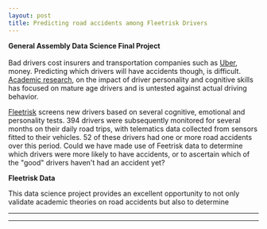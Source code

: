```yaml
---
layout: post
title: Predicting road accidents among Fleetrisk Drivers
---
```


**General Assembly Data Science Final Project**  <br />  <br />  Bad drivers cost insurers and transportation companies such as [Uber](http://www.uber.com), money. Predicting which drivers will have accidents though, is difficult. [Academic research](https://eprints.qut.edu.au/47282/2/47282.pdf), on the impact of driver personality and cognitive skills has focused on mature age drivers and is untested against actual driving behavior. 

[Fleetrisk](www.fleetrisk.com) screens new drivers based on several cognitive, emotional and personality tests. 394 drivers were subsequently monitored for several months on their daily road trips, with telematics data collected from sensors fitted to their vehicles. 52 of these drivers had one or more road accidents over this period. Could we have made use of Feetrisk data to determine which drivers were more likely to have accidents, or to ascertain which of the "good" drivers haven't had an accident yet?

**Fleetrisk Data**

This data science project provides an excellent opportunity to not only validate academic theories on road accidents but also to determine

----
****
